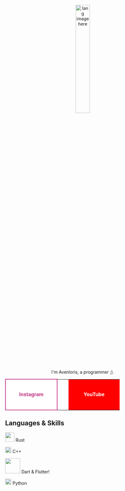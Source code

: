
<p align="center"><img width="30%" src="https://github.com/alansmathew/alansmathew/raw/master/lang.gif" alt="lang image here" /></p>

<p align="center">I'm Avenloris, a programmer ;).</p>


   <table style="margin: auto; text-align: center;">
        <tr>
            <td style="width: 150px; height: 100px; background-color: white; border: 2px solid #C13584; color: #C13584; font-weight: bold; vertical-align: middle;">
                <a href="https://www.instagram.com/avenloris/" target="_blank" style="text-decoration: none; color: #C13584;">Instagram</a>
            </td>
            <td style="width: 20px;"></td>
            <td style="width: 150px; height: 100px; background-color: red; color: white; font-weight: bold; vertical-align: middle;">
                <a href="https://www.youtube.com/@Avenloris" target="_blank" style="text-decoration: none; color: white;">YouTube</a>
            </td>
        </tr>
    </table>


## Languages & Skills
<img width="30" src="https://upload.wikimedia.org/wikipedia/commons/thumb/2/20/Rustacean-orig-noshadow.svg/1200px-Rustacean-orig-noshadow.svg.png" /> Rust


<img width="20" src="https://github.com/user-attachments/assets/3f6ab429-3ab2-4ff0-94a7-62d2cee5f6d9" /> C++ 

<img width="49" src="https://github.com/user-attachments/assets/446c7138-ef5f-48d1-b1b7-6180d303e027" /> Dart & Flutter!


<img width="20" src="https://github.com/user-attachments/assets/2770ad5f-c8ad-4a90-bbb8-f6e57df4c7d1" /> Python

